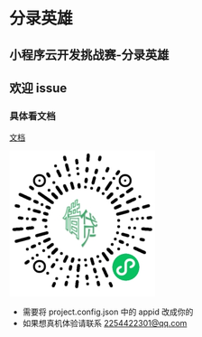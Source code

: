 # 分录英雄
## 小程序云开发挑战赛-分录英雄
## 欢迎 issue
### 具体看文档
[文档](https://developers.weixin.qq.com/community/develop/article/doc/00068496b98578198edafb4025bc13)



![mv](img/tt.jpg)
- 需要将 project.config.json 中的 appid 改成你的
- 如果想真机体验请联系 2254422301@qq.com
